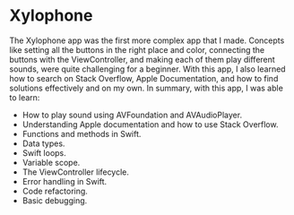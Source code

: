 # Xylophone

The Xylophone app was the first more complex app that I made. Concepts like setting all the buttons in the right place and color, connecting the buttons with the ViewController, and making each of them play different sounds, were quite challenging for a beginner. With this app, I also learned how to search on Stack Overflow, Apple Documentation, and how to find solutions effectively and on my own. In summary, with this app, I was able to learn:

* How to play sound using AVFoundation and AVAudioPlayer.
* Understanding Apple documentation and how to use Stack Overflow.
* Functions and methods in Swift.
* Data types.
* Swift loops.
* Variable scope.
* The ViewController lifecycle.
* Error handling in Swift.
* Code refactoring.
* Basic debugging.
